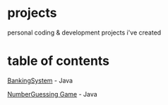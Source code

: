 # projects
personal coding &amp; development projects i've created

# table of contents
[BankingSystem](https://github.com/rosepehtels/projects/blob/main/RPBankingSystem.java) - Java

[NumberGuessing Game](https://github.com/rosepehtels/projects/blob/main/NumberGuessingGame.java) - Java
